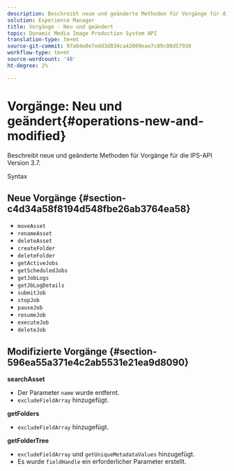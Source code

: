 ```yaml
---
description: Beschreibt neue und geänderte Methoden für Vorgänge für die IPS-API Version 3.7.
solution: Experience Manager
title: Vorgänge - Neu und geändert
topic: Dynamic Media Image Production System API
translation-type: tm+mt
source-git-commit: 97a84e8e7edd3d834ca42069eae7c09c00d57938
workflow-type: tm+mt
source-wordcount: '48'
ht-degree: 2%

---
```



# Vorgänge: Neu und geändert{#operations-new-and-modified}

Beschreibt neue und geänderte Methoden für Vorgänge für die IPS-API Version 3.7.

Syntax

## Neue Vorgänge {#section-c4d34a58f8194d548fbe26ab3764ea58}

* `moveAsset`
* `renameAsset`
* `deleteAsset`
* `createFolder`
* `deleteFolder`
* `getActiveJobs`
* `getScheduledJobs`
* `getJobLogs`
* `getJbLogDetails`
* `submitJob`
* `stopJob`
* `pauseJob`
* `resumeJob`
* `executeJob`
* `deleteJob`

## Modifizierte Vorgänge {#section-596ea55a371e4c2ab5531e21ea9d8090}

**searchAsset**

* Der Parameter `name` wurde entfernt.
* `excludeFieldArray` hinzugefügt.

**getFolders**

* `excludeFieldArray` hinzugefügt.

**getFolderTree**

* `excludeFieldArray` und `getUniqueMetadataValues` hinzugefügt.
* Es wurde `fieldHandle` ein erforderlicher Parameter erstellt.


